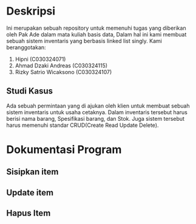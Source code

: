 # Deskripsi
Ini merupakan sebuah repository untuk memenuhi tugas yang diberikan oleh Pak Ade dalam mata kuliah basis data, Dalam hal ini kami membuat sebuah sistem inventaris yang berbasis linked list singly. Kami beranggotakan:
1. Hipni (C030324071)
2. Ahmad Dzaki Andreas (C030324115)
3. Rizky Satrio Wicaksono (C030324107)

## Studi Kasus
Ada sebuah permintaan yang di ajukan oleh klien untuk membuat sebuah sistem inventaris untuk usaha cetaknya. Dalam inventaris tersebut harus berisi nama barang, Spesifikasi barang, dan Stok. Juga sistem tersebut harus memenuhi standar CRUD(Create Read Update Delete).

# Dokumentasi Program

## Sisipkan item

## Update item

## Hapus Item
